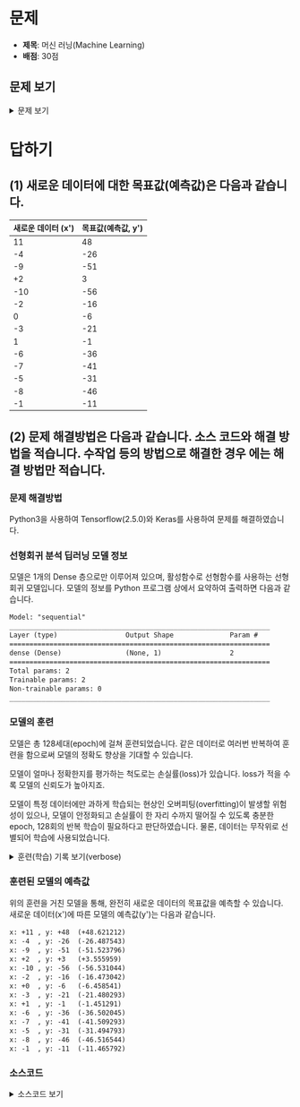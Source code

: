 # 문제

-   **제목**: 머신 러닝(Machine Learning)
-   **배점**: 30점

## 문제 보기

<details>
    <summary>문제 보기</summary>
    <br>
    <blockquote>
		<h1>6. 머신 러닝(Machine Learning) (30점)</h1>
		<br>
		<span style="text-autospace:none"><span lang="EN-US" style="font-size:12.0pt"><span style="font-family:한컴돋움"><span
						style="letter-spacing:0pt"><span style="font-weight:bold"><span
								style="color:#ff0000">[</span></span></span></span></span><span style="font-size:12.0pt"><span
					style="font-family:한컴돋움"><span style="font-weight:bold"><span style="color:#ff0000">이 문제는
						</span></span></span></span><span lang="EN-US" style="font-size:12.0pt"><span
					style="font-family:한컴돋움"><span style="letter-spacing:0pt"><span style="font-weight:bold"><span
								style="color:#ff0000">'Python 3' </span></span></span></span></span><span
				style="font-size:12.0pt"><span style="font-family:한컴돋움"><span style="font-weight:bold"><span
							style="color:#ff0000">언어로 코딩하여 해결하면 최대 </span></span></span></span><span lang="EN-US"
				style="font-size:12.0pt"><span style="font-family:한컴돋움"><span style="letter-spacing:0pt"><span
							style="font-weight:bold"><span style="color:#ff0000">3</span></span></span></span></span><span
				style="font-size:12.0pt"><span style="font-family:한컴돋움"><span style="font-weight:bold"><span
							style="color:#ff0000">점을 가산합니다</span></span></span></span><span lang="EN-US"
				style="font-size:12.0pt"><span style="font-family:한컴돋움"><span style="letter-spacing:0pt"><span
							style="font-weight:bold"><span style="color:#ff0000">]</span></span></span></span></span></span><br>
		<span style="font-size:13.0pt"><span style="text-autospace:none"><img alt="그림입니다.
				원본 그림의 이름: CLP000018700002.bmp
				원본 그림의 크기: 가로 159pixel, 세로 165pixel" src="./제12회 cpsFestival 예선 문제(안)_files/1.png"
					style="width:98ptpx; height:101ptpx"></span></span>
		<table
			style="border-collapse:collapse; table-layout:fixed; border-top:none; border-left:none; border-bottom:none; border-right:none; border:solid #000000 0.28pt">
			<tbody>
				<tr>
					<td style="border-bottom:solid #000000 0.28pt; width:476.24pt; height:449.79pt; padding:1.41pt 5.10pt 1.41pt 5.10pt; border-top:solid #000000 0.28pt; border-left:solid #000000 0.28pt; border-right:solid #000000 0.28pt"
						valign="middle"><span style="text-autospace:none"><span style="font-size:13.0pt"><span
									style="font-family:한컴돋움">인공지능 시대이다</span></span><span lang="EN-US"
								style="font-size:13.0pt"><span style="font-family:한컴돋움"><span style="letter-spacing:0pt">.
									</span></span></span></span><br>
						<span style="text-autospace:none"><span style="font-size:13.0pt"><span style="font-family:한컴돋움"><span
										style="letter-spacing:-0.8pt">인공지능</span></span></span><span lang="EN-US"
								style="font-size:13.0pt"><span style="font-family:한컴돋움"><span
										style="letter-spacing:-0.8pt">(AI:Artificial Intelligence)</span></span></span><span
								style="font-size:13.0pt"><span style="font-family:한컴돋움"><span style="letter-spacing:-0.8pt">은
										인간의 학습능력</span></span></span><span lang="EN-US" style="font-size:13.0pt"><span
									style="font-family:한컴돋움"><span style="letter-spacing:-0.8pt">, </span></span></span><span
								style="font-size:13.0pt"><span style="font-family:한컴돋움"><span
										style="letter-spacing:-0.8pt">추론능력</span></span></span><span lang="EN-US"
								style="font-size:13.0pt"><span style="font-family:한컴돋움"><span style="letter-spacing:-0.8pt">,
									</span></span></span><span style="font-size:13.0pt"><span style="font-family:한컴돋움"><span
										style="letter-spacing:-0.8pt">지각능력</span></span></span><span lang="EN-US"
								style="font-size:13.0pt"><span style="font-family:한컴돋움"><span style="letter-spacing:-0.8pt">,
									</span></span></span><span style="font-size:13.0pt"><span style="font-family:한컴돋움"><span
										style="letter-spacing:-0.8pt">그 외에</span></span></span> <span
								style="font-size:13.0pt"><span style="font-family:한컴돋움"><span
										style="letter-spacing:-1.0pt">인공적으로 구현한 컴퓨터 시스템이다</span></span></span><span lang="EN-US"
								style="font-size:13.0pt"><span style="font-family:한컴돋움"><span style="letter-spacing:-1.0pt">.
									</span></span></span><span style="font-size:13.0pt"><span style="font-family:한컴돋움"><span
										style="letter-spacing:-1.0pt">이러한 인공지능은 머신 러닝으로 만들어진다</span></span></span><span
								lang="EN-US" style="font-size:13.0pt"><span style="font-family:한컴돋움"><span
										style="letter-spacing:-1.0pt">.</span></span></span> <span
								style="font-size:13.0pt"><span style="font-family:한컴돋움"><span style="letter-spacing:-1.0pt">머신
										러닝</span></span></span><span lang="EN-US" style="font-size:13.0pt"><span
									style="font-family:한컴돋움"><span style="letter-spacing:-1.0pt">(ML:Machine
										Learning)</span></span></span><span style="font-size:13.0pt"><span
									style="font-family:한컴돋움"><span style="letter-spacing:-1.0pt">은 </span></span></span><span
								lang="EN-US" style="font-size:13.0pt"><span style="font-family:한컴돋움"><span
										style="letter-spacing:-1.0pt">‘</span></span></span><span style="font-size:13.0pt"><span
									style="font-family:한컴돋움"><span style="letter-spacing:-1.0pt">기계가
										학습한다</span></span></span><span lang="EN-US" style="font-size:13.0pt"><span
									style="font-family:한컴돋움"><span style="letter-spacing:-1.0pt">’</span></span></span><span
								style="font-size:13.0pt"><span style="font-family:한컴돋움"><span style="letter-spacing:-1.0pt">는
										뜻이다</span></span></span><span lang="EN-US" style="font-size:13.0pt"><span
									style="font-family:한컴돋움"><span style="letter-spacing:-1.0pt">. ‘</span></span></span><span
								style="font-size:13.0pt"><span style="font-family:한컴돋움"><span style="letter-spacing:-1.0pt">기계가
										학습한다</span></span></span><span lang="EN-US" style="font-size:13.0pt"><span
									style="font-family:한컴돋움"><span style="letter-spacing:-1.0pt">’</span></span></span><span
								style="font-size:13.0pt"><span style="font-family:한컴돋움"><span
										style="letter-spacing:-1.0pt">는</span></span></span> <span
								style="font-size:13.0pt"><span style="font-family:한컴돋움"><span style="letter-spacing:-0.5pt">것은
									</span></span></span><span lang="EN-US" style="font-size:13.0pt"><span
									style="font-family:한컴돋움"><span style="letter-spacing:-0.5pt">x</span></span></span><span
								style="font-size:13.0pt"><span style="font-family:한컴돋움"><span style="letter-spacing:-0.5pt">변수의
										값과 대응되는 </span></span></span><span lang="EN-US" style="font-size:13.0pt"><span
									style="font-family:한컴돋움"><span style="letter-spacing:-0.5pt">y</span></span></span><span
								style="font-size:13.0pt"><span style="font-family:한컴돋움"><span style="letter-spacing:-0.5pt">변수의
										값을 학습해서 </span></span></span><span lang="EN-US" style="font-size:13.0pt"><span
									style="font-family:한컴돋움"><span style="letter-spacing:-0.5pt">x</span></span></span><span
								style="font-size:13.0pt"><span style="font-family:한컴돋움"><span style="letter-spacing:-0.5pt">와
									</span></span></span><span lang="EN-US" style="font-size:13.0pt"><span
									style="font-family:한컴돋움"><span style="letter-spacing:-0.5pt">y </span></span></span><span
								style="font-size:13.0pt"><span style="font-family:한컴돋움"><span style="letter-spacing:-0.5pt">사이의
										관계식을 찾는 것이다</span></span></span><span lang="EN-US" style="font-size:13.0pt"><span
									style="font-family:한컴돋움"><span style="letter-spacing:-0.5pt">. </span></span></span><span
								style="font-size:13.0pt"><span style="font-family:한컴돋움"><span style="letter-spacing:-0.5pt">예를
										들어 </span></span></span><span lang="EN-US" style="font-size:13.0pt"><span
									style="font-family:한컴돋움"><span
										style="letter-spacing:-0.3pt">y=ax+b</span></span></span><span
								style="font-size:13.0pt"><span style="font-family:한컴돋움"><span
										style="letter-spacing:-0.3pt">의</span></span></span> <span
								style="font-size:13.0pt"><span style="font-family:한컴돋움"><span style="letter-spacing:0.1pt">관계식에서
									</span></span></span><span lang="EN-US" style="font-size:13.0pt"><span
									style="font-family:한컴돋움"><span style="letter-spacing:0.1pt">a, b </span></span></span><span
								style="font-size:13.0pt"><span style="font-family:한컴돋움"><span style="letter-spacing:0.1pt">위치에
										다양한 후보 값을 대입</span></span></span><span style="font-size:13.0pt"><span
									style="font-family:한컴돋움"><span style="letter-spacing:-0.1pt">하여 </span></span></span><span
								lang="EN-US" style="font-size:13.0pt"><span style="font-family:한컴돋움"><span
										style="letter-spacing:-0.1pt">y</span></span></span><span style="font-size:13.0pt"><span
									style="font-family:한컴돋움"><span style="letter-spacing:-0.1pt">변수의 예측값을
										계산하고</span></span></span><span lang="EN-US" style="font-size:13.0pt"><span
									style="font-family:한컴돋움"><span style="letter-spacing:-0.1pt">, </span></span></span><span
								lang="EN-US" style="font-size:13.0pt"><span style="font-family:한컴돋움"><span
										style="letter-spacing:-0.4pt">y</span></span></span><span style="font-size:13.0pt"><span
									style="font-family:한컴돋움"><span style="letter-spacing:-0.4pt">예측값과</span></span></span> <span
								style="font-size:13.0pt"><span style="font-family:한컴돋움"><span style="letter-spacing:-0.5pt">원래
									</span></span></span><span lang="EN-US" style="font-size:13.0pt"><span
									style="font-family:한컴돋움"><span style="letter-spacing:-0.5pt">y</span></span></span><span
								style="font-size:13.0pt"><span style="font-family:한컴돋움"><span style="letter-spacing:-0.5pt">값의
										오차가 가장 작을 때의</span></span></span> <span lang="EN-US" style="font-size:13.0pt"><span
									style="font-family:한컴돋움"><span style="letter-spacing:-0.3pt">a, b </span></span></span><span
								style="font-size:13.0pt"><span style="font-family:한컴돋움"><span style="letter-spacing:-0.3pt">값을
										찾아서 관계식 </span></span></span><span lang="EN-US" style="font-size:13.0pt"><span
									style="font-family:한컴돋움"><span
										style="letter-spacing:-0.3pt">y=ax+b</span></span></span><span
								style="font-size:13.0pt"><span style="font-family:한컴돋움"><span style="letter-spacing:-0.3pt">를
									</span></span></span><span style="font-size:13.0pt"><span
									style="font-family:한컴돋움">완성한다</span></span><span lang="EN-US" style="font-size:13.0pt"><span
									style="font-family:한컴돋움"><span style="letter-spacing:0pt">. </span></span></span><span
								style="font-size:13.0pt"><span style="font-family:한컴돋움"><span style="letter-spacing:-0.3pt">설명
										변수</span></span></span><span lang="EN-US" style="font-size:13.0pt"><span
									style="font-family:한컴돋움"><span style="letter-spacing:-0.3pt">(x)</span></span></span><span
								style="font-size:13.0pt"><span style="font-family:한컴돋움"><span style="letter-spacing:-0.3pt">와 목표
										변수</span></span></span><span lang="EN-US" style="font-size:13.0pt"><span
									style="font-family:한컴돋움"><span style="letter-spacing:-0.3pt">(y)</span></span></span><span
								style="font-size:13.0pt"><span style="font-family:한컴돋움"><span style="letter-spacing:-0.3pt">에
									</span></span></span><span style="font-size:13.0pt"><span style="font-family:한컴돋움"><span
										style="letter-spacing:-0.2pt">해당하는 </span></span></span><span lang="EN-US"
								style="font-size:13.0pt"><span style="font-family:한컴돋움"><span style="letter-spacing:-0.2pt">data
										set</span></span></span><span style="font-size:13.0pt"><span
									style="font-family:한컴돋움"><span style="letter-spacing:-0.2pt">이 주어졌을 때 두 변수
									</span></span></span><span style="font-size:13.0pt"><span style="font-family:한컴돋움"><span
										style="letter-spacing:-0.5pt">사이의 관계식을 찾는 </span></span></span><span
								style="font-size:13.0pt"><span style="font-family:한컴돋움"><span style="letter-spacing:-0.6pt">과정을
										머신 </span></span></span><span style="font-size:13.0pt"><span
									style="font-family:한컴돋움"><span style="letter-spacing:-0.8pt">러닝에서
										훈련</span></span></span><span lang="EN-US" style="font-size:13.0pt"><span
									style="font-family:한컴돋움"><span
										style="letter-spacing:-0.8pt">(training)</span></span></span><span
								style="font-size:13.0pt"><span style="font-family:한컴돋움"><span style="letter-spacing:-0.8pt">이라
										한다</span></span></span><span lang="EN-US" style="font-size:13.0pt"><span
									style="font-family:한컴돋움"><span style="letter-spacing:-0.8pt">. </span></span></span><span
								style="font-size:13.0pt"><span style="font-family:한컴돋움"><span style="letter-spacing:-0.8pt">관계식을
										찾고 </span></span></span><span style="font-size:13.0pt"><span
									style="font-family:한컴돋움"><span style="letter-spacing:-0.5pt">나면 새로운
										데이터</span></span></span><span lang="EN-US" style="font-size:13.0pt"><span
									style="font-family:한컴돋움"><span style="letter-spacing:-0.5pt">(x</span></span></span><span
								style="font-size:13.0pt"><span style="font-family:한컴돋움"><span
										style="letter-spacing:0.4pt">′</span></span></span><span lang="EN-US"
								style="font-size:13.0pt"><span style="font-family:한컴돋움"><span
										style="letter-spacing:-0.5pt">)</span></span></span><span style="font-size:13.0pt"><span
									style="font-family:한컴돋움"><span style="letter-spacing:-0.5pt">에 대해서</span></span></span>
							<span style="font-size:13.0pt"><span style="font-family:한컴돋움"><span
										style="letter-spacing:-0.6pt">목표값</span></span></span><span lang="EN-US"
								style="font-size:13.0pt"><span style="font-family:한컴돋움"><span
										style="letter-spacing:-0.6pt">(y</span></span></span><span
								style="font-size:13.0pt"><span style="font-family:한컴돋움"><span
										style="letter-spacing:0.4pt">′</span></span></span><span lang="EN-US"
								style="font-size:13.0pt"><span style="font-family:한컴돋움"><span
										style="letter-spacing:-0.6pt">)</span></span></span><span style="font-size:13.0pt"><span
									style="font-family:한컴돋움"><span style="letter-spacing:-0.6pt">을 찾을 수 있는데 이것을
										예측</span></span></span><span lang="EN-US" style="font-size:13.0pt"><span
									style="font-family:한컴돋움"><span
										style="letter-spacing:-0.5pt">(prediction)</span></span></span><span
								style="font-size:13.0pt"><span style="font-family:한컴돋움"><span style="letter-spacing:-0.5pt">이라
										한다</span></span></span><span lang="EN-US" style="font-size:13.0pt"><span
									style="font-family:한컴돋움"><span style="letter-spacing:-0.5pt">.
									</span></span></span></span><br>
						<span style="font-size:13.0pt"><span style="text-autospace:none">&nbsp;</span></span><br>
						<span style="text-autospace:none"><span style="font-size:13.0pt"><span style="font-family:한컴돋움"><span
										style="letter-spacing:-0.3pt">선형 회귀 모델</span></span></span><span lang="EN-US"
								style="font-size:13.0pt"><span style="font-family:한컴돋움"><span
										style="letter-spacing:-0.3pt">(linear regression model)</span></span></span><span
								style="font-size:13.0pt"><span style="font-family:한컴돋움"><span style="letter-spacing:-0.3pt">과 딥
										러닝</span></span></span><span lang="EN-US" style="font-size:13.0pt"><span
									style="font-family:한컴돋움"><span style="letter-spacing:-0.3pt">(deep
										learning)</span></span></span><span style="font-size:13.0pt"><span
									style="font-family:한컴돋움"><span style="letter-spacing:-0.3pt">은 주요한 머신 러닝
										알고리듬이다</span></span></span><span lang="EN-US" style="font-size:13.0pt"><span
									style="font-family:한컴돋움"><span
										style="letter-spacing:-0.3pt">.</span></span></span></span><br>
						<span style="text-autospace:none"><span style="font-size:13.0pt"><span style="font-family:한컴돋움"><span
										style="letter-spacing:-0.2pt">선형 회귀 모델은 한 개 이상의 독립 변수</span></span></span><span
								lang="EN-US" style="font-size:13.0pt"><span style="font-family:한컴돋움"><span
										style="letter-spacing:-0.2pt">(</span></span></span><span style="font-size:13.0pt"><span
									style="font-family:한컴돋움"><span style="letter-spacing:-0.2pt">또는 설명
										변수</span></span></span><span lang="EN-US" style="font-size:13.0pt"><span
									style="font-family:한컴돋움"><span style="letter-spacing:-0.2pt">) x</span></span></span><span
								style="font-size:13.0pt"><span style="font-family:한컴돋움"><span style="letter-spacing:-0.2pt">와 종속
										변수</span></span></span><span lang="EN-US" style="font-size:13.0pt"><span
									style="font-family:한컴돋움"><span style="letter-spacing:-0.2pt">(</span></span></span><span
								style="font-size:13.0pt"><span style="font-family:한컴돋움"><span style="letter-spacing:-0.2pt">또는
										목표 변수</span></span></span><span lang="EN-US" style="font-size:13.0pt"><span
									style="font-family:한컴돋움"><span style="letter-spacing:-0.2pt">) </span></span></span><span
								lang="EN-US" style="font-size:13.0pt"><span style="font-family:한컴돋움"><span
										style="letter-spacing:0pt">y</span></span></span><span style="font-size:13.0pt"><span
									style="font-family:한컴돋움">와의 선형 상관관계를 모델링하여 만들어진 회귀식이다</span></span><span lang="EN-US"
								style="font-size:13.0pt"><span style="font-family:한컴돋움"><span style="letter-spacing:0pt">.
									</span></span></span><span style="font-size:13.0pt"><span style="font-family:한컴돋움">딥
									러닝</span></span><span lang="EN-US" style="font-size:13.0pt"><span
									style="font-family:한컴돋움"><span style="letter-spacing:-0.4pt">(deep
										learning)</span></span></span><span style="font-size:13.0pt"><span
									style="font-family:한컴돋움"><span style="letter-spacing:-0.4pt">은 인간의 신경망을 본뜬 알고리듬을 사용하여 관계식을
										찾는다</span></span></span><span lang="EN-US" style="font-size:13.0pt"><span
									style="font-family:한컴돋움"><span style="letter-spacing:-0.4pt">.
									</span></span></span></span><br>
						<span style="font-size:13.0pt"><span style="text-autospace:none">&nbsp;</span></span><br>
						<span style="text-autospace:none"><span style="letter-spacing:0.5pt"><span
									style="font-size:13.0pt"><span style="font-family:한컴돋움"><span
											style="letter-spacing:0.2pt">데이터 개수가 많거나 분포가 복잡할수록 인간의 인지능력으로 어떤 패턴을 인식하는 것은
											어렵다</span></span></span><span lang="EN-US" style="font-size:13.0pt"><span
										style="font-family:한컴돋움"><span style="letter-spacing:0.2pt">. </span></span></span><span
									style="font-size:13.0pt"><span style="font-family:한컴돋움"><span
											style="letter-spacing:0.4pt">이러한 경우에도 머신 러닝 알고리듬을 활용하면 패턴을 찾을 수
											있다</span></span></span><span lang="EN-US" style="font-size:13.0pt"><span
										style="font-family:한컴돋움"><span style="letter-spacing:0.4pt">.
										</span></span></span></span></span>
					</td>
				</tr>
			</tbody>
		</table>
		<span style="font-size:13.0pt"><span style="text-autospace:none">&nbsp;</span></span><br>
		<span style="text-autospace:none"><span style="font-size:13.0pt"><span style="font-family:한컴돋움">다음과 같이 같은 개수의 설명 변수와 목표
					변수의 </span></span><span lang="EN-US" style="font-size:13.0pt"><span style="font-family:한컴돋움"><span
						style="letter-spacing:0pt">data set</span></span></span><span style="font-size:13.0pt"><span
					style="font-family:한컴돋움">이 주어지면 모델을 만들고</span></span><span lang="EN-US" style="font-size:13.0pt"><span
					style="font-family:한컴돋움"><span style="letter-spacing:0pt">, </span></span></span><span
				style="font-size:13.0pt"><span style="font-family:한컴돋움">그 모델로서 새로운 데이터</span></span><span lang="EN-US"
				style="font-size:13.0pt"><span style="font-family:한컴돋움"><span
						style="letter-spacing:0pt">(x</span></span></span><span style="font-size:13.0pt"><span
					style="font-family:한컴돋움"><span style="letter-spacing:0.4pt">′</span></span></span><span lang="EN-US"
				style="font-size:13.0pt"><span style="font-family:한컴돋움"><span
						style="letter-spacing:0pt">)</span></span></span><span style="font-size:13.0pt"><span
					style="font-family:한컴돋움">에 대한 목표값</span></span><span lang="EN-US" style="font-size:13.0pt"><span
					style="font-family:한컴돋움"><span style="letter-spacing:0pt">(y</span></span></span><span
				style="font-size:13.0pt"><span style="font-family:한컴돋움"><span
						style="letter-spacing:0.4pt">′</span></span></span><span lang="EN-US" style="font-size:13.0pt"><span
					style="font-family:한컴돋움"><span style="letter-spacing:0pt">)</span></span></span><span
				style="font-size:13.0pt"><span style="font-family:한컴돋움">을 예측해 봅시다</span></span><span lang="EN-US"
				style="font-size:13.0pt"><span style="font-family:한컴돋움"><span
						style="letter-spacing:0pt">.</span></span></span></span><br>
		<span style="font-size:13.0pt"><span style="text-autospace:none">&nbsp;</span></span><br>
		<span style="font-size:13.0pt"><span style="text-autospace:none">&nbsp;</span></span>
		<table
			style="border-collapse:collapse; table-layout:fixed; border-top:none; border-left:none; border-bottom:none; border-right:none; border:none">
			<tbody>
				<tr>
					<td style="border-bottom:none; width:93.79pt; height:22.31pt; padding:1.41pt 5.10pt 1.41pt 5.10pt; border-top:none; border-left:none; border-right:none"
						valign="middle"><span style="font-size:11.0pt"><span style="text-autospace:none"><span
									style="letter-spacing:-1.3pt"><span style="font-weight:bold"><span
											style="font-size:11.0pt"><span style="font-family:한컴돋움"><span
													style="letter-spacing:-1.6pt"><span style="font-weight:bold">설명 변수
													</span></span></span></span><span lang="EN-US"
											style="font-size:11.0pt"><span style="font-family:한컴돋움"><span
													style="letter-spacing:-1.6pt"><span style="font-weight:bold">data
														set</span></span></span></span></span></span></span></span></td>
					<td style="border-bottom:none; width:27.02pt; height:22.31pt; padding:1.41pt 5.10pt 1.41pt 5.10pt; border-top:none; border-left:none; border-right:none"
						valign="middle"><span style="font-size:11.0pt"><span style="word-break:keep-all"><span
									style="text-autospace:none"><span style="letter-spacing:-2.0pt"><span lang="EN-US"
											style="font-size:11.0pt"><span style="font-family:한컴돋움"><span
													style="letter-spacing:-2.0pt">5</span></span></span></span></span></span></span>
					</td>
					<td style="border-bottom:none; width:27.02pt; height:22.31pt; padding:1.41pt 5.10pt 1.41pt 5.10pt; border-top:none; border-left:none; border-right:none"
						valign="middle"><span style="font-size:11.0pt"><span style="word-break:keep-all"><span
									style="text-autospace:none"><span style="letter-spacing:-2.0pt"><span lang="EN-US"
											style="font-size:11.0pt"><span style="font-family:한컴돋움"><span
													style="letter-spacing:-2.0pt">-15</span></span></span></span></span></span></span>
					</td>
					<td style="border-bottom:none; width:27.02pt; height:22.31pt; padding:1.41pt 5.10pt 1.41pt 5.10pt; border-top:none; border-left:none; border-right:none"
						valign="middle"><span style="font-size:11.0pt"><span style="word-break:keep-all"><span
									style="text-autospace:none"><span style="letter-spacing:-2.0pt"><span lang="EN-US"
											style="font-size:11.0pt"><span style="font-family:한컴돋움"><span
													style="letter-spacing:-2.0pt">7</span></span></span></span></span></span></span>
					</td>
					<td style="border-bottom:none; width:27.02pt; height:22.31pt; padding:1.41pt 5.10pt 1.41pt 5.10pt; border-top:none; border-left:none; border-right:none"
						valign="middle"><span style="font-size:11.0pt"><span style="word-break:keep-all"><span
									style="text-autospace:none"><span style="letter-spacing:-2.0pt"><span lang="EN-US"
											style="font-size:11.0pt"><span style="font-family:한컴돋움"><span
													style="letter-spacing:-2.0pt">-7</span></span></span></span></span></span></span>
					</td>
					<td style="border-bottom:none; width:27.02pt; height:22.31pt; padding:1.41pt 5.10pt 1.41pt 5.10pt; border-top:none; border-left:none; border-right:none"
						valign="middle"><span style="font-size:11.0pt"><span style="word-break:keep-all"><span
									style="text-autospace:none"><span style="letter-spacing:-2.0pt"><span lang="EN-US"
											style="font-size:11.0pt"><span style="font-family:한컴돋움"><span
													style="letter-spacing:-2.0pt">-11</span></span></span></span></span></span></span>
					</td>
					<td style="border-bottom:none; width:27.02pt; height:22.31pt; padding:1.41pt 5.10pt 1.41pt 5.10pt; border-top:none; border-left:none; border-right:none"
						valign="middle"><span style="font-size:11.0pt"><span style="word-break:keep-all"><span
									style="text-autospace:none"><span style="letter-spacing:-2.0pt"><span lang="EN-US"
											style="font-size:11.0pt"><span style="font-family:한컴돋움"><span
													style="letter-spacing:-2.0pt">3</span></span></span></span></span></span></span>
					</td>
					<td style="border-bottom:none; width:27.02pt; height:22.31pt; padding:1.41pt 5.10pt 1.41pt 5.10pt; border-top:none; border-left:none; border-right:none"
						valign="middle"><span style="font-size:11.0pt"><span style="word-break:keep-all"><span
									style="text-autospace:none"><span style="letter-spacing:-2.0pt"><span lang="EN-US"
											style="font-size:11.0pt"><span style="font-family:한컴돋움"><span
													style="letter-spacing:-2.0pt">-9</span></span></span></span></span></span></span>
					</td>
					<td style="border-bottom:none; width:27.02pt; height:22.31pt; padding:1.41pt 5.10pt 1.41pt 5.10pt; border-top:none; border-left:none; border-right:none"
						valign="middle"><span style="font-size:11.0pt"><span style="word-break:keep-all"><span
									style="text-autospace:none"><span style="letter-spacing:-2.0pt"><span lang="EN-US"
											style="font-size:11.0pt"><span style="font-family:한컴돋움"><span
													style="letter-spacing:-2.0pt">1</span></span></span></span></span></span></span>
					</td>
					<td style="border-bottom:none; width:27.02pt; height:22.31pt; padding:1.41pt 5.10pt 1.41pt 5.10pt; border-top:none; border-left:none; border-right:none"
						valign="middle"><span style="font-size:11.0pt"><span style="word-break:keep-all"><span
									style="text-autospace:none"><span style="letter-spacing:-2.0pt"><span lang="EN-US"
											style="font-size:11.0pt"><span style="font-family:한컴돋움"><span
													style="letter-spacing:-2.0pt">-1</span></span></span></span></span></span></span>
					</td>
					<td style="border-bottom:none; width:27.02pt; height:22.31pt; padding:1.41pt 5.10pt 1.41pt 5.10pt; border-top:none; border-left:none; border-right:none"
						valign="middle"><span style="font-size:11.0pt"><span style="word-break:keep-all"><span
									style="text-autospace:none"><span style="letter-spacing:-2.0pt"><span lang="EN-US"
											style="font-size:11.0pt"><span style="font-family:한컴돋움"><span
													style="letter-spacing:-2.0pt">11</span></span></span></span></span></span></span>
					</td>
					<td style="border-bottom:none; width:27.02pt; height:22.31pt; padding:1.41pt 5.10pt 1.41pt 5.10pt; border-top:none; border-left:none; border-right:none"
						valign="middle"><span style="font-size:11.0pt"><span style="word-break:keep-all"><span
									style="text-autospace:none"><span style="letter-spacing:-2.0pt"><span lang="EN-US"
											style="font-size:11.0pt"><span style="font-family:한컴돋움"><span
													style="letter-spacing:-2.0pt">9</span></span></span></span></span></span></span>
					</td>
					<td style="border-bottom:none; width:27.02pt; height:22.31pt; padding:1.41pt 5.10pt 1.41pt 5.10pt; border-top:none; border-left:none; border-right:none"
						valign="middle"><span style="font-size:11.0pt"><span style="word-break:keep-all"><span
									style="text-autospace:none"><span style="letter-spacing:-2.0pt"><span lang="EN-US"
											style="font-size:11.0pt"><span style="font-family:한컴돋움"><span
													style="letter-spacing:-2.0pt">-13</span></span></span></span></span></span></span>
					</td>
					<td style="border-bottom:none; width:27.02pt; height:22.31pt; padding:1.41pt 5.10pt 1.41pt 5.10pt; border-top:none; border-left:none; border-right:none"
						valign="middle"><span style="font-size:11.0pt"><span style="word-break:keep-all"><span
									style="text-autospace:none"><span style="letter-spacing:-2.0pt"><span lang="EN-US"
											style="font-size:11.0pt"><span style="font-family:한컴돋움"><span
													style="letter-spacing:-2.0pt">13</span></span></span></span></span></span></span>
					</td>
					<td style="border-bottom:none; width:27.02pt; height:22.31pt; padding:1.41pt 5.10pt 1.41pt 5.10pt; border-top:none; border-left:none; border-right:none"
						valign="middle"><span style="font-size:11.0pt"><span style="word-break:keep-all"><span
									style="text-autospace:none"><span style="letter-spacing:-2.0pt"><span lang="EN-US"
											style="font-size:11.0pt"><span style="font-family:한컴돋움"><span
													style="letter-spacing:-2.0pt">-3</span></span></span></span></span></span></span>
					</td>
					<td style="border-bottom:none; width:27.02pt; height:22.31pt; padding:1.41pt 5.10pt 1.41pt 5.10pt; border-top:none; border-left:none; border-right:none"
						valign="middle"><span style="font-size:11.0pt"><span style="word-break:keep-all"><span
									style="text-autospace:none"><span style="letter-spacing:-2.0pt"><span lang="EN-US"
											style="font-size:11.0pt"><span style="font-family:한컴돋움"><span
													style="letter-spacing:-2.0pt">-5</span></span></span></span></span></span></span>
					</td>
				</tr>
				<tr>
					<td style="border-bottom:none; width:93.79pt; height:22.31pt; padding:1.41pt 5.10pt 1.41pt 5.10pt; border-top:none; border-left:none; border-right:none"
						valign="middle"><span style="font-size:11.0pt"><span style="text-autospace:none"><span
									style="letter-spacing:-1.6pt"><span style="font-weight:bold"><span
											style="font-size:11.0pt"><span style="font-family:한컴돋움"><span
													style="letter-spacing:-1.6pt"><span style="font-weight:bold">목표 변수
													</span></span></span></span> <span lang="EN-US"
											style="font-size:11.0pt"><span style="font-family:한컴돋움"><span
													style="letter-spacing:-2.6pt"><span style="font-weight:bold">data
														set</span></span></span></span></span></span></span></span></td>
					<td style="border-bottom:none; width:27.02pt; height:22.31pt; padding:1.41pt 5.10pt 1.41pt 5.10pt; border-top:none; border-left:none; border-right:none"
						valign="middle"><span style="font-size:11.0pt"><span style="word-break:keep-all"><span
									style="text-autospace:none"><span style="letter-spacing:-2.0pt"><span lang="EN-US"
											style="font-size:11.0pt"><span style="font-family:한컴돋움"><span
													style="letter-spacing:-2.0pt">18</span></span></span></span></span></span></span>
					</td>
					<td style="border-bottom:none; width:27.02pt; height:22.31pt; padding:1.41pt 5.10pt 1.41pt 5.10pt; border-top:none; border-left:none; border-right:none"
						valign="middle"><span style="font-size:11.0pt"><span style="word-break:keep-all"><span
									style="text-autospace:none"><span style="letter-spacing:-2.0pt"><span lang="EN-US"
											style="font-size:11.0pt"><span style="font-family:한컴돋움"><span
													style="letter-spacing:-2.0pt">-82</span></span></span></span></span></span></span>
					</td>
					<td style="border-bottom:none; width:27.02pt; height:22.31pt; padding:1.41pt 5.10pt 1.41pt 5.10pt; border-top:none; border-left:none; border-right:none"
						valign="middle"><span style="font-size:11.0pt"><span style="word-break:keep-all"><span
									style="text-autospace:none"><span style="letter-spacing:-2.0pt"><span lang="EN-US"
											style="font-size:11.0pt"><span style="font-family:한컴돋움"><span
													style="letter-spacing:-2.0pt">28</span></span></span></span></span></span></span>
					</td>
					<td style="border-bottom:none; width:27.02pt; height:22.31pt; padding:1.41pt 5.10pt 1.41pt 5.10pt; border-top:none; border-left:none; border-right:none"
						valign="middle"><span style="font-size:11.0pt"><span style="word-break:keep-all"><span
									style="text-autospace:none"><span style="letter-spacing:-2.0pt"><span lang="EN-US"
											style="font-size:11.0pt"><span style="font-family:한컴돋움"><span
													style="letter-spacing:-2.0pt">-42</span></span></span></span></span></span></span>
					</td>
					<td style="border-bottom:none; width:27.02pt; height:22.31pt; padding:1.41pt 5.10pt 1.41pt 5.10pt; border-top:none; border-left:none; border-right:none"
						valign="middle"><span style="font-size:11.0pt"><span style="word-break:keep-all"><span
									style="text-autospace:none"><span style="letter-spacing:-2.0pt"><span lang="EN-US"
											style="font-size:11.0pt"><span style="font-family:한컴돋움"><span
													style="letter-spacing:-2.0pt">-62</span></span></span></span></span></span></span>
					</td>
					<td style="border-bottom:none; width:27.02pt; height:22.31pt; padding:1.41pt 5.10pt 1.41pt 5.10pt; border-top:none; border-left:none; border-right:none"
						valign="middle"><span style="font-size:11.0pt"><span style="word-break:keep-all"><span
									style="text-autospace:none"><span style="letter-spacing:-2.0pt"><span lang="EN-US"
											style="font-size:11.0pt"><span style="font-family:한컴돋움"><span
													style="letter-spacing:-2.0pt">8</span></span></span></span></span></span></span>
					</td>
					<td style="border-bottom:none; width:27.02pt; height:22.31pt; padding:1.41pt 5.10pt 1.41pt 5.10pt; border-top:none; border-left:none; border-right:none"
						valign="middle"><span style="font-size:11.0pt"><span style="word-break:keep-all"><span
									style="text-autospace:none"><span style="letter-spacing:-2.0pt"><span lang="EN-US"
											style="font-size:11.0pt"><span style="font-family:한컴돋움"><span
													style="letter-spacing:-2.0pt">-52</span></span></span></span></span></span></span>
					</td>
					<td style="border-bottom:none; width:27.02pt; height:22.31pt; padding:1.41pt 5.10pt 1.41pt 5.10pt; border-top:none; border-left:none; border-right:none"
						valign="middle"><span style="font-size:11.0pt"><span style="word-break:keep-all"><span
									style="text-autospace:none"><span style="letter-spacing:-2.0pt"><span lang="EN-US"
											style="font-size:11.0pt"><span style="font-family:한컴돋움"><span
													style="letter-spacing:-2.0pt">-2</span></span></span></span></span></span></span>
					</td>
					<td style="border-bottom:none; width:27.02pt; height:22.31pt; padding:1.41pt 5.10pt 1.41pt 5.10pt; border-top:none; border-left:none; border-right:none"
						valign="middle"><span style="font-size:11.0pt"><span style="word-break:keep-all"><span
									style="text-autospace:none"><span style="letter-spacing:-2.0pt"><span lang="EN-US"
											style="font-size:11.0pt"><span style="font-family:한컴돋움"><span
													style="letter-spacing:-2.0pt">-12</span></span></span></span></span></span></span>
					</td>
					<td style="border-bottom:none; width:27.02pt; height:22.31pt; padding:1.41pt 5.10pt 1.41pt 5.10pt; border-top:none; border-left:none; border-right:none"
						valign="middle"><span style="font-size:11.0pt"><span style="word-break:keep-all"><span
									style="text-autospace:none"><span style="letter-spacing:-2.0pt"><span lang="EN-US"
											style="font-size:11.0pt"><span style="font-family:한컴돋움"><span
													style="letter-spacing:-2.0pt">48</span></span></span></span></span></span></span>
					</td>
					<td style="border-bottom:none; width:27.02pt; height:22.31pt; padding:1.41pt 5.10pt 1.41pt 5.10pt; border-top:none; border-left:none; border-right:none"
						valign="middle"><span style="font-size:11.0pt"><span style="word-break:keep-all"><span
									style="text-autospace:none"><span style="letter-spacing:-2.0pt"><span lang="EN-US"
											style="font-size:11.0pt"><span style="font-family:한컴돋움"><span
													style="letter-spacing:-2.0pt">38</span></span></span></span></span></span></span>
					</td>
					<td style="border-bottom:none; width:27.02pt; height:22.31pt; padding:1.41pt 5.10pt 1.41pt 5.10pt; border-top:none; border-left:none; border-right:none"
						valign="middle"><span style="font-size:11.0pt"><span style="word-break:keep-all"><span
									style="text-autospace:none"><span style="letter-spacing:-2.0pt"><span lang="EN-US"
											style="font-size:11.0pt"><span style="font-family:한컴돋움"><span
													style="letter-spacing:-2.0pt">-72</span></span></span></span></span></span></span>
					</td>
					<td style="border-bottom:none; width:27.02pt; height:22.31pt; padding:1.41pt 5.10pt 1.41pt 5.10pt; border-top:none; border-left:none; border-right:none"
						valign="middle"><span style="font-size:11.0pt"><span style="word-break:keep-all"><span
									style="text-autospace:none"><span style="letter-spacing:-2.0pt"><span lang="EN-US"
											style="font-size:11.0pt"><span style="font-family:한컴돋움"><span
													style="letter-spacing:-2.0pt">58</span></span></span></span></span></span></span>
					</td>
					<td style="border-bottom:none; width:27.02pt; height:22.31pt; padding:1.41pt 5.10pt 1.41pt 5.10pt; border-top:none; border-left:none; border-right:none"
						valign="middle"><span style="font-size:11.0pt"><span style="word-break:keep-all"><span
									style="text-autospace:none"><span style="letter-spacing:-2.0pt"><span
											style="font-size:11.0pt"><span style="font-family:한컴돋움"><span
													style="letter-spacing:-2.0pt">&#8211;</span></span></span><span lang="EN-US"
											style="font-size:11.0pt"><span style="font-family:한컴돋움"><span
													style="letter-spacing:-2.0pt">22</span></span></span></span></span></span></span>
					</td>
					<td style="border-bottom:none; width:27.02pt; height:22.31pt; padding:1.41pt 5.10pt 1.41pt 5.10pt; border-top:none; border-left:none; border-right:none"
						valign="middle"><span style="font-size:11.0pt"><span style="word-break:keep-all"><span
									style="text-autospace:none"><span style="letter-spacing:-2.0pt"><span
											style="font-size:11.0pt"><span style="font-family:한컴돋움"><span
													style="letter-spacing:-2.0pt">&#8211;</span></span></span><span lang="EN-US"
											style="font-size:11.0pt"><span style="font-family:한컴돋움"><span
													style="letter-spacing:-2.0pt">32</span></span></span></span></span></span></span>
					</td>
				</tr>
				<tr>
					<td style="border-bottom:none; width:93.79pt; height:22.31pt; padding:1.41pt 5.10pt 1.41pt 5.10pt; border-top:none; border-left:none; border-right:none"
						valign="middle"><span style="font-size:11.0pt"><span style="text-autospace:none"><span
									style="letter-spacing:-1.7pt"><span style="font-weight:bold"><span
											style="font-size:11.0pt"><span style="font-family:한컴돋움"><span
													style="letter-spacing:-1.7pt"><span style="font-weight:bold">새로운 데이터
													</span></span></span></span><span lang="EN-US"
											style="font-size:11.0pt"><span style="font-family:한컴돋움"><span
													style="letter-spacing:-1.7pt"><span
														style="font-weight:bold">(x</span></span></span></span><span
											style="font-size:11.0pt"><span style="font-family:한컴돋움"><span
													style="letter-spacing:-0.5pt">′</span></span></span><span lang="EN-US"
											style="font-size:11.0pt"><span style="font-family:한컴돋움"><span
													style="letter-spacing:-1.7pt"><span
														style="font-weight:bold">)</span></span></span></span></span></span></span></span>
					</td>
					<td style="border-bottom:none; width:27.02pt; height:22.31pt; padding:1.41pt 5.10pt 1.41pt 5.10pt; border-top:none; border-left:none; border-right:none"
						valign="middle"><span style="font-size:11.0pt"><span style="word-break:keep-all"><span
									style="text-autospace:none"><span style="letter-spacing:-2.0pt"><span lang="EN-US"
											style="font-size:11.0pt"><span style="font-family:한컴돋움"><span
													style="letter-spacing:-2.0pt">-11</span></span></span></span></span></span></span>
					</td>
					<td style="border-bottom:none; width:27.02pt; height:22.31pt; padding:1.41pt 5.10pt 1.41pt 5.10pt; border-top:none; border-left:none; border-right:none"
						valign="middle"><span style="font-size:11.0pt"><span style="word-break:keep-all"><span
									style="text-autospace:none"><span style="letter-spacing:-2.0pt"><span lang="EN-US"
											style="font-size:11.0pt"><span style="font-family:한컴돋움"><span
													style="letter-spacing:-2.0pt">-4</span></span></span></span></span></span></span>
					</td>
					<td style="border-bottom:none; width:27.02pt; height:22.31pt; padding:1.41pt 5.10pt 1.41pt 5.10pt; border-top:none; border-left:none; border-right:none"
						valign="middle"><span style="font-size:11.0pt"><span style="word-break:keep-all"><span
									style="text-autospace:none"><span style="letter-spacing:-2.0pt"><span lang="EN-US"
											style="font-size:11.0pt"><span style="font-family:한컴돋움"><span
													style="letter-spacing:-2.0pt">-9</span></span></span></span></span></span></span>
					</td>
					<td style="border-bottom:none; width:27.02pt; height:22.31pt; padding:1.41pt 5.10pt 1.41pt 5.10pt; border-top:none; border-left:none; border-right:none"
						valign="middle"><span style="font-size:11.0pt"><span style="word-break:keep-all"><span
									style="text-autospace:none"><span style="letter-spacing:-2.0pt"><span lang="EN-US"
											style="font-size:11.0pt"><span style="font-family:한컴돋움"><span
													style="letter-spacing:-2.0pt">2</span></span></span></span></span></span></span>
					</td>
					<td style="border-bottom:none; width:27.02pt; height:22.31pt; padding:1.41pt 5.10pt 1.41pt 5.10pt; border-top:none; border-left:none; border-right:none"
						valign="middle"><span style="font-size:11.0pt"><span style="word-break:keep-all"><span
									style="text-autospace:none"><span style="letter-spacing:-2.0pt"><span lang="EN-US"
											style="font-size:11.0pt"><span style="font-family:한컴돋움"><span
													style="letter-spacing:-2.0pt">-10</span></span></span></span></span></span></span>
					</td>
					<td style="border-bottom:none; width:27.02pt; height:22.31pt; padding:1.41pt 5.10pt 1.41pt 5.10pt; border-top:none; border-left:none; border-right:none"
						valign="middle"><span style="font-size:11.0pt"><span style="word-break:keep-all"><span
									style="text-autospace:none"><span style="letter-spacing:-2.0pt"><span lang="EN-US"
											style="font-size:11.0pt"><span style="font-family:한컴돋움"><span
													style="letter-spacing:-2.0pt">-2</span></span></span></span></span></span></span>
					</td>
					<td style="border-bottom:none; width:27.02pt; height:22.31pt; padding:1.41pt 5.10pt 1.41pt 5.10pt; border-top:none; border-left:none; border-right:none"
						valign="middle"><span style="font-size:11.0pt"><span style="word-break:keep-all"><span
									style="text-autospace:none"><span style="letter-spacing:-2.0pt"><span lang="EN-US"
											style="font-size:11.0pt"><span style="font-family:한컴돋움"><span
													style="letter-spacing:-2.0pt">0</span></span></span></span></span></span></span>
					</td>
					<td style="border-bottom:none; width:27.02pt; height:22.31pt; padding:1.41pt 5.10pt 1.41pt 5.10pt; border-top:none; border-left:none; border-right:none"
						valign="middle"><span style="font-size:11.0pt"><span style="word-break:keep-all"><span
									style="text-autospace:none"><span style="letter-spacing:-2.0pt"><span lang="EN-US"
											style="font-size:11.0pt"><span style="font-family:한컴돋움"><span
													style="letter-spacing:-2.0pt">-3</span></span></span></span></span></span></span>
					</td>
					<td style="border-bottom:none; width:27.02pt; height:22.31pt; padding:1.41pt 5.10pt 1.41pt 5.10pt; border-top:none; border-left:none; border-right:none"
						valign="middle"><span style="font-size:11.0pt"><span style="word-break:keep-all"><span
									style="text-autospace:none"><span style="letter-spacing:-2.0pt"><span lang="EN-US"
											style="font-size:11.0pt"><span style="font-family:한컴돋움"><span
													style="letter-spacing:-2.0pt">1</span></span></span></span></span></span></span>
					</td>
					<td style="border-bottom:none; width:27.02pt; height:22.31pt; padding:1.41pt 5.10pt 1.41pt 5.10pt; border-top:none; border-left:none; border-right:none"
						valign="middle"><span style="font-size:11.0pt"><span style="word-break:keep-all"><span
									style="text-autospace:none"><span style="letter-spacing:-2.0pt"><span lang="EN-US"
											style="font-size:11.0pt"><span style="font-family:한컴돋움"><span
													style="letter-spacing:-2.0pt">-6</span></span></span></span></span></span></span>
					</td>
					<td style="border-bottom:none; width:27.02pt; height:22.31pt; padding:1.41pt 5.10pt 1.41pt 5.10pt; border-top:none; border-left:none; border-right:none"
						valign="middle"><span style="font-size:11.0pt"><span style="word-break:keep-all"><span
									style="text-autospace:none"><span style="letter-spacing:-2.0pt"><span lang="EN-US"
											style="font-size:11.0pt"><span style="font-family:한컴돋움"><span
													style="letter-spacing:-2.0pt">-7</span></span></span></span></span></span></span>
					</td>
					<td style="border-bottom:none; width:27.02pt; height:22.31pt; padding:1.41pt 5.10pt 1.41pt 5.10pt; border-top:none; border-left:none; border-right:none"
						valign="middle"><span style="font-size:11.0pt"><span style="word-break:keep-all"><span
									style="text-autospace:none"><span style="letter-spacing:-2.0pt"><span lang="EN-US"
											style="font-size:11.0pt"><span style="font-family:한컴돋움"><span
													style="letter-spacing:-2.0pt">-5</span></span></span></span></span></span></span>
					</td>
					<td style="border-bottom:none; width:27.02pt; height:22.31pt; padding:1.41pt 5.10pt 1.41pt 5.10pt; border-top:none; border-left:none; border-right:none"
						valign="middle"><span style="font-size:11.0pt"><span style="word-break:keep-all"><span
									style="text-autospace:none"><span style="letter-spacing:-2.0pt"><span
											style="font-size:11.0pt"><span style="font-family:한컴돋움"><span
													style="letter-spacing:-2.0pt">&#8211;</span></span></span><span lang="EN-US"
											style="font-size:11.0pt"><span style="font-family:한컴돋움"><span
													style="letter-spacing:-2.0pt">8</span></span></span></span></span></span></span>
					</td>
					<td style="border-bottom:none; width:27.02pt; height:22.31pt; padding:1.41pt 5.10pt 1.41pt 5.10pt; border-top:none; border-left:none; border-right:none"
						valign="middle"><span style="font-size:11.0pt"><span style="word-break:keep-all"><span
									style="text-autospace:none"><span style="letter-spacing:-2.0pt"><span
											style="font-size:11.0pt"><span style="font-family:한컴돋움"><span
													style="letter-spacing:-2.0pt">&#8211;</span></span></span><span lang="EN-US"
											style="font-size:11.0pt"><span style="font-family:한컴돋움"><span
													style="letter-spacing:-2.0pt">1</span></span></span></span></span></span></span>
					</td>
					<td style="border-bottom:none; width:27.02pt; height:22.31pt; padding:1.41pt 5.10pt 1.41pt 5.10pt; border-top:none; border-left:none; border-right:none"
						valign="middle"><span style="font-size:11.0pt"><span style="word-break:keep-all"><span
									style="text-autospace:none"><span
										style="letter-spacing:-2.0pt">&nbsp;</span></span></span></span></td>
				</tr>
			</tbody>
		</table>
		<span style="font-size:13.0pt"><span style="text-autospace:none">&nbsp;</span></span><br>
		<span style="text-autospace:none"><span lang="EN-US" style="font-size:13.0pt"><span style="font-family:한컴돋움"><span
						style="letter-spacing:0pt">[</span></span></span><span style="font-size:13.0pt"><span
					style="font-family:한컴돋움">참고</span></span><span lang="EN-US" style="font-size:13.0pt"><span
					style="font-family:한컴돋움"><span style="letter-spacing:0pt">]</span></span></span></span><br>
		<span style="text-autospace:none"><span lang="EN-US" style="font-size:13.0pt"><span style="font-family:한컴돋움"><span
						style="letter-spacing:0pt">Python</span></span></span><span style="font-size:13.0pt"><span
					style="font-family:한컴돋움">에서 </span></span><span lang="EN-US" style="font-size:13.0pt"><span
					style="font-family:한컴돋움"><span style="letter-spacing:0pt">sklearn</span></span></span><span
				style="font-size:13.0pt"><span style="font-family:한컴돋움">의 </span></span><span lang="EN-US"
				style="font-size:13.0pt"><span style="font-family:한컴돋움"><span style="letter-spacing:0pt">LinearRegression
					</span></span></span><span style="font-size:13.0pt"><span style="font-family:한컴돋움">클래스 함수 또는
				</span></span><span lang="EN-US" style="font-size:13.0pt"><span style="font-family:한컴돋움"><span
						style="letter-spacing:0pt">Tensorflow</span></span></span><span style="font-size:13.0pt"><span
					style="font-family:한컴돋움">의 </span></span><span lang="EN-US" style="font-size:13.0pt"><span
					style="font-family:한컴돋움"><span style="letter-spacing:0pt">Keras(deep learning
						framework)</span></span></span><span style="font-size:13.0pt"><span style="font-family:한컴돋움">를 사용할 수
					있습니다</span></span><span lang="EN-US" style="font-size:13.0pt"><span style="font-family:한컴돋움"><span
						style="letter-spacing:0pt">.</span></span></span></span><br>
		<span style="font-size:13.0pt"><span style="text-autospace:none">&nbsp;</span></span><br>
		<span style="color:#f90000"><span lang="EN-US" style="font-size:13.0pt"><span style="font-family:한컴돋움"><span
						style="letter-spacing:0pt">[</span></span></span><span style="font-size:13.0pt"><span
					style="font-family:한컴돋움">답하기</span></span><span lang="EN-US" style="font-size:13.0pt"><span
					style="font-family:한컴돋움"><span style="letter-spacing:0pt">]</span></span></span></span>
		<table
			style="border-collapse:collapse; table-layout:fixed; border-top:none; border-left:none; border-bottom:none; border-right:none; border:solid #000000 0.28pt">
			<tbody>
				<tr>
					<td style="border-bottom:solid #000000 0.28pt; width:464.82pt; height:57.42pt; padding:1.41pt 5.10pt 1.41pt 5.10pt; border-top:solid #000000 0.28pt; border-left:solid #000000 0.28pt; border-right:solid #000000 0.28pt"
						valign="middle"><span style="text-autospace:none"><span lang="EN-US" style="font-size:13.0pt"><span
									style="font-family:한컴돋움"><span style="letter-spacing:0pt">(1) </span></span></span><span
								style="font-size:13.0pt"><span style="font-family:한컴돋움">새로운 데이터에 대한 목표값</span></span><span
								lang="EN-US" style="font-size:13.0pt"><span style="font-family:한컴돋움"><span
										style="letter-spacing:0pt">(</span></span></span><span style="font-size:13.0pt"><span
									style="font-family:한컴돋움">예측값</span></span><span lang="EN-US" style="font-size:13.0pt"><span
									style="font-family:한컴돋움"><span style="letter-spacing:0pt">)</span></span></span><span
								style="font-size:13.0pt"><span style="font-family:한컴돋움">은 다음과 같습니다</span></span><span
								lang="EN-US" style="font-size:13.0pt"><span style="font-family:한컴돋움"><span
										style="letter-spacing:0pt">.</span></span></span></span><br>
						<span style="font-size:13.0pt"><span style="text-autospace:none"><span
									style="color:#ff0000">&nbsp;</span></span></span><br>
						<span style="font-size:13.0pt"><span style="text-autospace:none">&nbsp;</span></span>
					</td>
				</tr>
				<tr>
					<td style="border-bottom:solid #000000 0.28pt; width:464.82pt; height:426.84pt; padding:1.41pt 5.10pt 1.41pt 5.10pt; border-top:solid #000000 0.28pt; border-left:solid #000000 0.28pt; border-right:solid #000000 0.28pt"
						valign="middle"><span style="text-autospace:none"><span lang="EN-US" style="font-size:13.0pt"><span
									style="font-family:한컴돋움"><span style="letter-spacing:0pt">(2) </span></span></span><span
								style="font-size:13.0pt"><span style="font-family:한컴돋움">문제 해결방법은 다음과 같습니다</span></span><span
								lang="EN-US" style="font-size:13.0pt"><span style="font-family:한컴돋움"><span
										style="letter-spacing:0pt">.</span></span></span></span><br>
						<span style="text-autospace:none"><span style="font-size:13.0pt"><span style="font-family:한컴돋움">소스 코드와
									해결 방법을 적습니다</span></span><span lang="EN-US" style="font-size:13.0pt"><span
									style="font-family:한컴돋움"><span style="letter-spacing:0pt">. </span></span></span><span
								style="font-size:13.0pt"><span style="font-family:한컴돋움">수작업 등의 방법으로 해결한 경우 에는 해결 방법만
									적습니다</span></span><span lang="EN-US" style="font-size:13.0pt"><span
									style="font-family:한컴돋움"><span style="letter-spacing:0pt">.</span></span></span></span><br>
						<span style="font-size:13.0pt"><span style="text-autospace:none"><span
									style="color:#ff0000">&nbsp;</span></span></span><br>
						<span style="font-size:13.0pt"><span style="text-autospace:none"><span
									style="color:#ff0000">&nbsp;</span></span></span><br>
						<span style="font-size:13.0pt"><span style="text-autospace:none"><span
									style="color:#ff0000">&nbsp;</span></span></span><br>
						<span style="font-size:13.0pt"><span style="text-autospace:none"><span
									style="color:#ff0000">&nbsp;</span></span></span><br>
						<span style="font-size:13.0pt"><span style="text-autospace:none"><span
									style="color:#ff0000">&nbsp;</span></span></span><br>
						<span style="font-size:13.0pt"><span style="text-autospace:none"><span
									style="color:#ff0000">&nbsp;</span></span></span><br>
						<span style="font-size:13.0pt"><span style="text-autospace:none"><span
									style="color:#ff0000">&nbsp;</span></span></span><br>
						<span style="font-size:13.0pt"><span style="text-autospace:none"><span
									style="color:#ff0000">&nbsp;</span></span></span><br>
						<span style="font-size:13.0pt"><span style="text-autospace:none"><span
									style="color:#ff0000">&nbsp;</span></span></span><br>
						<span style="font-size:13.0pt"><span style="text-autospace:none"><span
									style="color:#ff0000">&nbsp;</span></span></span><br>
						<span style="font-size:13.0pt"><span style="text-autospace:none"><span
									style="color:#ff0000">&nbsp;</span></span></span><br>
						<span style="font-size:13.0pt"><span style="text-autospace:none"><span
									style="color:#ff0000">&nbsp;</span></span></span><br>
						<span style="font-size:13.0pt"><span style="text-autospace:none"><span
									style="color:#ff0000">&nbsp;</span></span></span><br>
						<span style="font-size:13.0pt"><span style="text-autospace:none"><span
									style="color:#ff0000">&nbsp;</span></span></span><br>
						<span style="font-size:13.0pt"><span style="text-autospace:none"><span
									style="color:#ff0000">&nbsp;</span></span></span><br>
						<span style="font-size:13.0pt"><span style="text-autospace:none"><span
									style="color:#ff0000">&nbsp;</span></span></span><br>
						<span style="font-size:13.0pt"><span style="text-autospace:none"><span
									style="color:#ff0000">&nbsp;</span></span></span><br>
						<span style="font-size:13.0pt"><span style="text-autospace:none">&nbsp;</span></span>
					</td>
				</tr>
			</tbody>
		</table>
		<br>
		&nbsp;
    </blockquote>
</details>


# 답하기

## (1) 새로운 데이터에 대한 목표값(예측값)은 다음과 같습니다.

| 새로운 데이터 (x') | 목표값(예측값, y') |
|---|---|
| 11 | 48 |
| -4 | -26 |
| -9 | -51 |
| +2 | 3 |
| -10 | -56 |
| -2 | -16 |
| 0 | -6 |
| -3 | -21 |
| 1 | -1 |
| -6 | -36 |
| -7 | -41 |
| -5 | -31 |
| -8 | -46 |
| -1 | -11 |

## (2) 문제 해결방법은 다음과 같습니다. 소스 코드와 해결 방법을 적습니다. 수작업 등의 방법으로 해결한 경우 에는 해결 방법만 적습니다.

### 문제 해결방법

Python3을 사용하여 Tensorflow(2.5.0)와 Keras를 사용하여 문제를 해결하였습니다.


### 선형회귀 분석 딥러닝 모델 정보

모델은 1개의 Dense 층으로만 이루어져 있으며, 활성함수로 선형함수를 사용하는 선형회귀 모델입니다.
모델의 정보를 Python 프로그램 상에서 요약하여 출력하면 다음과 같습니다.

```
Model: "sequential"
_________________________________________________________________
Layer (type)                 Output Shape              Param #
=================================================================
dense (Dense)                (None, 1)                 2
=================================================================
Total params: 2
Trainable params: 2
Non-trainable params: 0
_________________________________________________________________
```

### 모델의 훈련

모델은 총 128세대(epoch)에 걸쳐 훈련되었습니다.
같은 데이터로 여러번 반복하여 훈련을 함으로써 모델의 정확도 향상을 기대할 수 있습니다.

모델이 얼마나 정확한지를 평가하는 척도로는 손실률(loss)가 있습니다.
loss가 적을 수록 모델의 신뢰도가 높아지죠.

모델이 특정 데이터에만 과하게 학습되는 현상인 오버피팅(overfitting)이 발생할 위험성이 있으나,
모델이 안정화되고 손실률이 한 자리 수까지 떨어질 수 있도록 충분한 epoch, 128회의 반복 학습이 필요하다고 판단하였습니다.
물론, 데이터는 무작위로 선별되어 학습에 사용되었습니다.

<details>
<summary>훈련(학습) 기록 보기(verbose)</summary>
<br>

```
2021-07-25 08:14:11.847553: I tensorflow/compiler/mlir/mlir_graph_optimization_pass.cc:176] None of the MLIR Optimization Passes are enabled (registered 2)
2021-07-25 08:14:11.848332: I tensorflow/core/platform/profile_utils/cpu_utils.cc:114] CPU Frequency: 2800180000 Hz
Epoch 1/128
1/1 [==============================] - 1s 690ms/step - loss: 1503.5444 - mse: 1503.5444
Epoch 2/128
1/1 [==============================] - 0s 14ms/step - loss: 429.7594 - mse: 429.7594
Epoch 3/128
1/1 [==============================] - 0s 32ms/step - loss: 145.2146 - mse: 145.2146
Epoch 4/128
1/1 [==============================] - 0s 13ms/step - loss: 68.9111 - mse: 68.9111
Epoch 5/128
1/1 [==============================] - 0s 15ms/step - loss: 47.5874 - mse: 47.5874
Epoch 6/128
1/1 [==============================] - 0s 10ms/step - loss: 40.8133 - mse: 40.8133
Epoch 7/128
1/1 [==============================] - 0s 19ms/step - loss: 37.9221 - mse: 37.9221
Epoch 8/128
1/1 [==============================] - 0s 12ms/step - loss: 36.0983 - mse: 36.0983
Epoch 9/128
1/1 [==============================] - 0s 8ms/step - loss: 34.5976 - mse: 34.5976
Epoch 10/128
1/1 [==============================] - 0s 11ms/step - loss: 33.2219 - mse: 33.2219
Epoch 11/128
1/1 [==============================] - 0s 3ms/step - loss: 31.9175 - mse: 31.9175
Epoch 12/128
1/1 [==============================] - 0s 26ms/step - loss: 30.6686 - mse: 30.6686
Epoch 13/128
1/1 [==============================] - 0s 7ms/step - loss: 29.4698 - mse: 29.4698
Epoch 14/128
1/1 [==============================] - 0s 5ms/step - loss: 28.3182 - mse: 28.3182
Epoch 15/128
1/1 [==============================] - 0s 14ms/step - loss: 27.2116 - mse: 27.2116
Epoch 16/128
1/1 [==============================] - 0s 8ms/step - loss: 26.1483 - mse: 26.1483
Epoch 17/128
1/1 [==============================] - 0s 25ms/step - loss: 25.1266 - mse: 25.1266
Epoch 18/128
1/1 [==============================] - 0s 3ms/step - loss: 24.1447 - mse: 24.1447
Epoch 19/128
1/1 [==============================] - 0s 3ms/step - loss: 23.2013 - mse: 23.2013
Epoch 20/128
1/1 [==============================] - 0s 23ms/step - loss: 22.2947 - mse: 22.2947
Epoch 21/128
1/1 [==============================] - 0s 4ms/step - loss: 21.4235 - mse: 21.4235
Epoch 22/128
1/1 [==============================] - 0s 3ms/step - loss: 20.5864 - mse: 20.5864
Epoch 23/128
1/1 [==============================] - 0s 7ms/step - loss: 19.7820 - mse: 19.7820
Epoch 24/128
1/1 [==============================] - 0s 4ms/step - loss: 19.0090 - mse: 19.0090
Epoch 25/128
1/1 [==============================] - 0s 3ms/step - loss: 18.2662 - mse: 18.2662
Epoch 26/128
1/1 [==============================] - 0s 3ms/step - loss: 17.5525 - mse: 17.5525
Epoch 27/128
1/1 [==============================] - 0s 4ms/step - loss: 16.8666 - mse: 16.8666
Epoch 28/128
1/1 [==============================] - 0s 8ms/step - loss: 16.2075 - mse: 16.2075
Epoch 29/128
1/1 [==============================] - 0s 3ms/step - loss: 15.5742 - mse: 15.5742
Epoch 30/128
1/1 [==============================] - 0s 13ms/step - loss: 14.9657 - mse: 14.9657
Epoch 31/128
1/1 [==============================] - 0s 3ms/step - loss: 14.3809 - mse: 14.3809
Epoch 32/128
1/1 [==============================] - 0s 7ms/step - loss: 13.8190 - mse: 13.8190
Epoch 33/128
1/1 [==============================] - 0s 35ms/step - loss: 13.2790 - mse: 13.2790
Epoch 34/128
1/1 [==============================] - 0s 12ms/step - loss: 12.7601 - mse: 12.7601
Epoch 35/128
1/1 [==============================] - 0s 12ms/step - loss: 12.2615 - mse: 12.2615
Epoch 36/128
1/1 [==============================] - 0s 5ms/step - loss: 11.7824 - mse: 11.7824
Epoch 37/128
1/1 [==============================] - 0s 2ms/step - loss: 11.3220 - mse: 11.3220
Epoch 38/128
1/1 [==============================] - 0s 30ms/step - loss: 10.8796 - mse: 10.8796
Epoch 39/128
1/1 [==============================] - 0s 7ms/step - loss: 10.4545 - mse: 10.4545
Epoch 40/128
1/1 [==============================] - 0s 3ms/step - loss: 10.0459 - mse: 10.0459
Epoch 41/128
1/1 [==============================] - 0s 6ms/step - loss: 9.6534 - mse: 9.6534
Epoch 42/128
1/1 [==============================] - 0s 17ms/step - loss: 9.2762 - mse: 9.2762
Epoch 43/128
1/1 [==============================] - 0s 3ms/step - loss: 8.9137 - mse: 8.9137
Epoch 44/128
1/1 [==============================] - 0s 2ms/step - loss: 8.5654 - mse: 8.5654
Epoch 45/128
1/1 [==============================] - 0s 8ms/step - loss: 8.2307 - mse: 8.2307
Epoch 46/128
1/1 [==============================] - 0s 3ms/step - loss: 7.9091 - mse: 7.9091
Epoch 47/128
1/1 [==============================] - 0s 6ms/step - loss: 7.6001 - mse: 7.6001
Epoch 48/128
1/1 [==============================] - 0s 8ms/step - loss: 7.3031 - mse: 7.3031
Epoch 49/128
1/1 [==============================] - 0s 2ms/step - loss: 7.0177 - mse: 7.0177
Epoch 50/128
1/1 [==============================] - 0s 4ms/step - loss: 6.7435 - mse: 6.7435
Epoch 51/128
1/1 [==============================] - 0s 26ms/step - loss: 6.4800 - mse: 6.4800
Epoch 52/128
1/1 [==============================] - 0s 9ms/step - loss: 6.2268 - mse: 6.2268
Epoch 53/128
1/1 [==============================] - 0s 3ms/step - loss: 5.9835 - mse: 5.9835
Epoch 54/128
1/1 [==============================] - 0s 14ms/step - loss: 5.7497 - mse: 5.7497
Epoch 55/128
1/1 [==============================] - 0s 12ms/step - loss: 5.5250 - mse: 5.5250
Epoch 56/128
1/1 [==============================] - 0s 9ms/step - loss: 5.3091 - mse: 5.3091
Epoch 57/128
1/1 [==============================] - 0s 21ms/step - loss: 5.1017 - mse: 5.1017
Epoch 58/128
1/1 [==============================] - 0s 14ms/step - loss: 4.9023 - mse: 4.9023
Epoch 59/128
1/1 [==============================] - 0s 27ms/step - loss: 4.7108 - mse: 4.7108
Epoch 60/128
1/1 [==============================] - 0s 30ms/step - loss: 4.5267 - mse: 4.5267
Epoch 61/128
1/1 [==============================] - 0s 28ms/step - loss: 4.3498 - mse: 4.3498
Epoch 62/128
1/1 [==============================] - 0s 28ms/step - loss: 4.1798 - mse: 4.1798
Epoch 63/128
1/1 [==============================] - 0s 4ms/step - loss: 4.0165 - mse: 4.0165
Epoch 64/128
1/1 [==============================] - 0s 3ms/step - loss: 3.8596 - mse: 3.8596
Epoch 65/128
1/1 [==============================] - 0s 47ms/step - loss: 3.7088 - mse: 3.7088
Epoch 66/128
1/1 [==============================] - 0s 3ms/step - loss: 3.5638 - mse: 3.5638
Epoch 67/128
1/1 [==============================] - 0s 13ms/step - loss: 3.4246 - mse: 3.4246
Epoch 68/128
1/1 [==============================] - 0s 25ms/step - loss: 3.2908 - mse: 3.2908
Epoch 69/128
1/1 [==============================] - 0s 11ms/step - loss: 3.1622 - mse: 3.1622
Epoch 70/128
1/1 [==============================] - 0s 3ms/step - loss: 3.0386 - mse: 3.0386
Epoch 71/128
1/1 [==============================] - 0s 8ms/step - loss: 2.9199 - mse: 2.9199
Epoch 72/128
1/1 [==============================] - 0s 12ms/step - loss: 2.8058 - mse: 2.8058
Epoch 73/128
1/1 [==============================] - 0s 13ms/step - loss: 2.6962 - mse: 2.6962
Epoch 74/128
1/1 [==============================] - 0s 3ms/step - loss: 2.5908 - mse: 2.5908
Epoch 75/128
1/1 [==============================] - 0s 11ms/step - loss: 2.4896 - mse: 2.4896
Epoch 76/128
1/1 [==============================] - 0s 8ms/step - loss: 2.3923 - mse: 2.3923
Epoch 77/128
1/1 [==============================] - 0s 2ms/step - loss: 2.2988 - mse: 2.2988
Epoch 78/128
1/1 [==============================] - 0s 8ms/step - loss: 2.2090 - mse: 2.2090
Epoch 79/128
1/1 [==============================] - 0s 24ms/step - loss: 2.1227 - mse: 2.1227
Epoch 80/128
1/1 [==============================] - 0s 4ms/step - loss: 2.0397 - mse: 2.0397
Epoch 81/128
1/1 [==============================] - 0s 3ms/step - loss: 1.9600 - mse: 1.9600
Epoch 82/128
1/1 [==============================] - 0s 6ms/step - loss: 1.8834 - mse: 1.8834
Epoch 83/128
1/1 [==============================] - 0s 9ms/step - loss: 1.8098 - mse: 1.8098
Epoch 84/128
1/1 [==============================] - 0s 13ms/step - loss: 1.7391 - mse: 1.7391
Epoch 85/128
1/1 [==============================] - 0s 10ms/step - loss: 1.6712 - mse: 1.6712
Epoch 86/128
1/1 [==============================] - 0s 22ms/step - loss: 1.6059 - mse: 1.6059
Epoch 87/128
1/1 [==============================] - 0s 17ms/step - loss: 1.5431 - mse: 1.5431
Epoch 88/128
1/1 [==============================] - 0s 22ms/step - loss: 1.4828 - mse: 1.4828
Epoch 89/128
1/1 [==============================] - 0s 29ms/step - loss: 1.4249 - mse: 1.4249
Epoch 90/128
1/1 [==============================] - 0s 7ms/step - loss: 1.3692 - mse: 1.3692
Epoch 91/128
1/1 [==============================] - 0s 5ms/step - loss: 1.3157 - mse: 1.3157
Epoch 92/128
1/1 [==============================] - 0s 3ms/step - loss: 1.2643 - mse: 1.2643
Epoch 93/128
1/1 [==============================] - 0s 11ms/step - loss: 1.2149 - mse: 1.2149
Epoch 94/128
1/1 [==============================] - 0s 44ms/step - loss: 1.1674 - mse: 1.1674
Epoch 95/128
1/1 [==============================] - 0s 20ms/step - loss: 1.1218 - mse: 1.1218
Epoch 96/128
1/1 [==============================] - 0s 19ms/step - loss: 1.0780 - mse: 1.0780
Epoch 97/128
1/1 [==============================] - 0s 18ms/step - loss: 1.0358 - mse: 1.0358
Epoch 98/128
1/1 [==============================] - 0s 39ms/step - loss: 0.9954 - mse: 0.9954
Epoch 99/128
1/1 [==============================] - 0s 25ms/step - loss: 0.9565 - mse: 0.9565
Epoch 100/128
1/1 [==============================] - 0s 52ms/step - loss: 0.9191 - mse: 0.9191
Epoch 101/128
1/1 [==============================] - 0s 93ms/step - loss: 0.8832 - mse: 0.8832
Epoch 102/128
1/1 [==============================] - 0s 13ms/step - loss: 0.8487 - mse: 0.8487
Epoch 103/128
1/1 [==============================] - 0s 76ms/step - loss: 0.8155 - mse: 0.8155
Epoch 104/128
1/1 [==============================] - 0s 8ms/step - loss: 0.7836 - mse: 0.7836
Epoch 105/128
1/1 [==============================] - 0s 52ms/step - loss: 0.7530 - mse: 0.7530
Epoch 106/128
1/1 [==============================] - 0s 12ms/step - loss: 0.7236 - mse: 0.7236
Epoch 107/128
1/1 [==============================] - 0s 64ms/step - loss: 0.6953 - mse: 0.6953
Epoch 108/128
1/1 [==============================] - 0s 14ms/step - loss: 0.6682 - mse: 0.6682
Epoch 109/128
1/1 [==============================] - 0s 4ms/step - loss: 0.6420 - mse: 0.6420
Epoch 110/128
1/1 [==============================] - 0s 26ms/step - loss: 0.6170 - mse: 0.6170
Epoch 111/128
1/1 [==============================] - 0s 20ms/step - loss: 0.5928 - mse: 0.5928
Epoch 112/128
1/1 [==============================] - 0s 22ms/step - loss: 0.5697 - mse: 0.5697
Epoch 113/128
1/1 [==============================] - 0s 22ms/step - loss: 0.5474 - mse: 0.5474
Epoch 114/128
1/1 [==============================] - 0s 27ms/step - loss: 0.5260 - mse: 0.5260
Epoch 115/128
1/1 [==============================] - 0s 9ms/step - loss: 0.5055 - mse: 0.5055
Epoch 116/128
1/1 [==============================] - 0s 25ms/step - loss: 0.4857 - mse: 0.4857
Epoch 117/128
1/1 [==============================] - 0s 8ms/step - loss: 0.4667 - mse: 0.4667
Epoch 118/128
1/1 [==============================] - 0s 20ms/step - loss: 0.4485 - mse: 0.4485
Epoch 119/128
1/1 [==============================] - 0s 11ms/step - loss: 0.4310 - mse: 0.4310
Epoch 120/128
1/1 [==============================] - 0s 12ms/step - loss: 0.4141 - mse: 0.4141
Epoch 121/128
1/1 [==============================] - 0s 25ms/step - loss: 0.3980 - mse: 0.3980
Epoch 122/128
1/1 [==============================] - 0s 13ms/step - loss: 0.3824 - mse: 0.3824
Epoch 123/128
1/1 [==============================] - 0s 13ms/step - loss: 0.3675 - mse: 0.3675
Epoch 124/128
1/1 [==============================] - 0s 13ms/step - loss: 0.3531 - mse: 0.3531
Epoch 125/128
1/1 [==============================] - 0s 9ms/step - loss: 0.3393 - mse: 0.3393
Epoch 126/128
1/1 [==============================] - 0s 12ms/step - loss: 0.3261 - mse: 0.3261
Epoch 127/128
1/1 [==============================] - 0s 3ms/step - loss: 0.3133 - mse: 0.3133
Epoch 128/128
1/1 [==============================] - 0s 16ms/step - loss: 0.3011 - mse: 0.3011
```
</details>


### 훈련된 모델의 예측값

위의 훈련을 거친 모델을 통해, 완전히 새로운 데이터의 목표값을 예측할 수 있습니다.
새로운 데이터(x')에 따른 모델의 예측값(y')는 다음과 같습니다.

```
x: +11 , y: +48  (+48.621212)
x: -4  , y: -26  (-26.487543)
x: -9  , y: -51  (-51.523796)
x: +2  , y: +3   (+3.555959)
x: -10 , y: -56  (-56.531044)
x: -2  , y: -16  (-16.473042)
x: +0  , y: -6   (-6.458541)
x: -3  , y: -21  (-21.480293)
x: +1  , y: -1   (-1.451291)
x: -6  , y: -36  (-36.502045)
x: -7  , y: -41  (-41.509293)
x: -5  , y: -31  (-31.494793)
x: -8  , y: -46  (-46.516544)
x: -1  , y: -11  (-11.465792)
```

### 소스코드

<details>
<summary>소스코드 보기</summary>
<br>

```python
from tensorflow.keras import layers, Sequential
import tensorflow as tf
import numpy as np


def make_model():
    model = Sequential([layers.Dense(1,
                                     activation='linear',
                                     input_shape=(1,))])
    optimizer = tf.optimizers.SGD(0.01)
    model.compile(loss='mse',
                  optimizer=optimizer,
                  metrics=['mse'])
    return model


model = make_model()
model.summary()


train_x = [5, -15, 7, -7, -11, 3, -9, 1, -1, 11, 9, -13, 13, -3, -5]
train_y = [18, -82, 28, -42, -62, 8, -52, -2, -12, 48, 38, -72, 58, -22, -32]
predict_x = [11, -4, -9, 2, -10, -2, 0, -3, 1, -6, -7, -5, -8, -1]

model.fit(x=train_x,
          y=train_y,
          batch_size=16,
          epochs=128,
          shuffle=True)

predict_y = model.predict(x=predict_x)[:,0]

for x, y in zip(predict_x, predict_y):
    print(f'x: {x:<+4d}, y: {int(y):<+4d} ({y:+f})')

```
</details>
